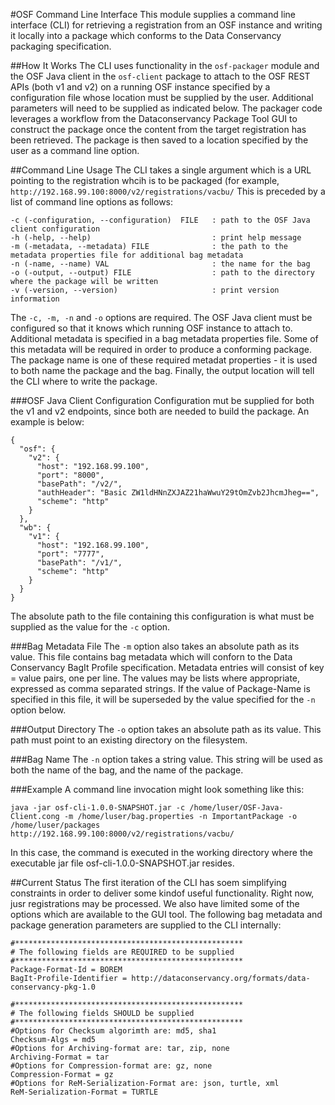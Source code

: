 #OSF Command Line Interface 
This module supplies a command line interface (CLI) for retrieving a registration from an OSF instance and writing it locally into a package which conforms to the Data Conservancy packaging specification.

##How It Works
The CLI uses functionality in the `osf-packager` module and the OSF Java client in the `osf-client` package to attach to the OSF REST APIs (both v1 and v2) on a running OSF instance specified by a configuration file whose location must be supplied by the user. Additional parameters will need to be supplied as indicated below. The packager code leverages a workflow from the Dataconservancy Package Tool GUI to construct the package once the content from the target registration has been retrieved. The package is then saved to a location specified by the user as a command line option.


##Command Line Usage
The CLI takes a single argument which is a URL pointing to the registration whcih is to be packaged (for example, `http://192.168.99.100:8000/v2/registrations/vacbu/`
This is preceded by a list of command line options as follows:

```
-c (-configuration, --configuration)  FILE   : path to the OSF Java client configuration
-h (-help, --help)                           : print help message
-m (-metadata, --metadata) FILE              : the path to the metadata properties file for additional bag metadata
-n (-name, --name) VAL                       : the name for the bag
-o (-output, --output) FILE                  : path to the directory where the package will be written
-v (-version, --version)                     : print version information
```
The `-c, -m, -n` and `-o` options are required. The OSF Java client must be configured so that it knows which running OSF instance to attach to. Additional metadata is specified in a bag metadata properties file. Some of this metadata will be required in order to produce a conforming package. The package name is one of these required metadat properties - it is used to both name the package and the bag. Finally, the output location will tell the CLI where to write the package.

###OSF Java Client Configuration
Configuration mut be supplied for both the v1 and v2 endpoints, since both are needed to build the package.  An example is below:
```
{
  "osf": {
    "v2": {
      "host": "192.168.99.100",
      "port": "8000",
      "basePath": "/v2/",
      "authHeader": "Basic ZW1ldHNnZXJAZ21haWwuY29tOmZvb2JhcmJheg==",
      "scheme": "http"
    }
  },
  "wb": {
    "v1": {
      "host": "192.168.99.100",
      "port": "7777",
      "basePath": "/v1/",
      "scheme": "http"
    }
  }
}
```
The absolute path to the file containing this configuration is what must be supplied as the value for the `-c` option.

###Bag Metadata File
The `-m` option also takes an absolute path as its value. This file contains bag metadata which will conforn to the Data Conservancy BagIt Profile specification. Metadata entries will consist of key = value pairs, one per line. The values may be lists where appropriate, expressed as comma separated strings. If the value of Package-Name is specified in this file, it will be superseded by the value specified for the `-n` option below. 

###Output Directory
The `-o` option takes an absolute path as its value. This path must point to an existing directory on the filesystem.

###Bag Name
The `-n` option takes a string value. This string will be used as both the name of the bag, and the name of the package.

###Example
A command line invocation might look something like this:

```java -jar osf-cli-1.0.0-SNAPSHOT.jar -c /home/luser/OSF-Java-Client.cong -m /home/luser/bag.properties -n ImportantPackage -o /home/luser/packages http://192.168.99.100:8000/v2/registrations/vacbu/ ```

In this case, the command is executed in the working directory where the executable jar file osf-cli-1.0.0-SNAPSHOT.jar resides.

##Current Status
The first iteration of the CLI has soem simplifying constraints in order to deliver some kindof useful functionality. Right now, jusr registrations may be processed. We also have limited some of the options which are available to the GUI tool. The following bag metadata and package generation parameters are supplied to the CLI internally:
```
#***************************************************
# The following fields are REQUIRED to be supplied
#***************************************************
Package-Format-Id = BOREM
BagIt-Profile-Identifier = http://dataconservancy.org/formats/data-conservancy-pkg-1.0

#***************************************************
# The following fields SHOULD be supplied
#***************************************************
#Options for Checksum algorimth are: md5, sha1
Checksum-Algs = md5
#Options for Archiving-format are: tar, zip, none
Archiving-Format = tar
#Options for Compression-format are: gz, none
Compression-Format = gz
#Options for ReM-Serialization-Format are: json, turtle, xml
ReM-Serialization-Format = TURTLE
```
